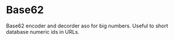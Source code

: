 Base62
======

Base62 encoder and decorder aso for big numbers. Useful to short database numeric ids in URLs.
